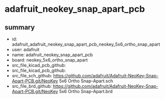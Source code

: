 # adafruit_neokey_snap_apart_pcb
 
## summary 
* id: adafruit_adafruit_neokey_snap_apart_pcb_neokey_5x6_ortho_snap_apart
* user: adafruit
* name: adafruit_neokey_snap_apart_pcb
* board: neokey_5x6_ortho_snap_apart
* src_file_kicad_pcb_github: 
* src_file_kicad_pcb_github: 
* src_file_sch_github: https://github.com/adafruit/Adafruit-NeoKey-Snap-Apart-PCB.git/NeoKey 5x6 Ortho Snap-Apart.sch
* src_file_brd_github: https://github.com/adafruit/Adafruit-NeoKey-Snap-Apart-PCB.git/NeoKey 5x6 Ortho Snap-Apart.brd



